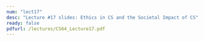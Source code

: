 ```yaml
---
num: "lect17"
desc: "Lecture #17 slides: Ethics in CS and the Societal Impact of CS"
ready: false
pdfurl: /lectures/CS64_Lecture17.pdf
---
```


